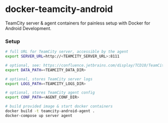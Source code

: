 # docker-teamcity-android
TeamCity server &amp; agent containers for painless setup with Docker for Android Development.

### Setup

```bash
# full URL for TeamCity server, accessible by the agent
export SERVER_URL=http://<TEAMCITY_SERVER_URL>:8111

# optional, see: https://confluence.jetbrains.com/display/TCD10/TeamCity+Data+Directory
export DATA_PATH=<TEAMCITY_DATA_DIR>

# optional, stores TeamCity server logs
export LOGS_PATH=<TEAMCITY_LOGS_DIR>

# optional, stores TeamCity agent config
export CONF_PATH=<AGENT_CONF_DIR>

# build provided image & start docker containers
docker build -t teamcity-android-agent .
docker-compose up server agent
```
